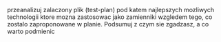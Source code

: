 przeanalizuj zalaczony plik (test-plan) pod katem najlepszych mozliwych technologii ktore mozna zastosowac jako zamienniki wzgledem tego, co zostalo zaproponowane w planie.
Podsumuj z czym sie zgadzasz, a co warto podmienic
